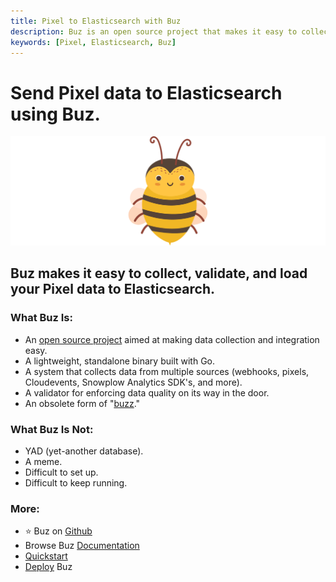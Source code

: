 ```yaml
---
title: Pixel to Elasticsearch with Buz
description: Buz is an open source project that makes it easy to collect, validate, and load Pixel data to Elasticsearch.
keywords: [Pixel, Elasticsearch, Buz]
---
```


# Send Pixel data to Elasticsearch using Buz.

![buzz](../../../static/img/buzz.png)


## Buz makes it easy to collect, validate, and load your Pixel data to Elasticsearch.


### What Buz Is:

- An [open source project](https://github.com/silverton-io/buz) aimed at making data collection and integration easy.
- A lightweight, standalone binary built with Go.
- A system that collects data from multiple sources (webhooks, pixels, Cloudevents, Snowplow Analytics SDK's, and more).
- A validator for enforcing data quality on its way in the door.
- An obsolete form of "[buzz](https://www.merriam-webster.com/dictionary/buzz)."


### What Buz Is Not:

- YAD (yet-another database).
- A meme.
- Difficult to set up.
- Difficult to keep running.


### More:
- ⭐ Buz on [Github](https://github.com/silverton-io/buz)
- Browse Buz [Documentation](/)
- [Quickstart](/examples/quickstart)
- [Deploy](/category/deploying-buz) Buz
